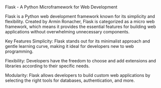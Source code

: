 Flask - A Python Microframework for Web Development


Flask is a Python web development framework known for its simplicity and flexibility. Created by Armin Ronacher, Flask is categorized as a micro web framework, which means it provides the essential features for building web applications without overwhelming unnecessary components.

Key Features
Simplicity: Flask stands out for its minimalist approach and gentle learning curve, making it ideal for developers new to web programming.

Flexibility: Developers have the freedom to choose and add extensions and libraries according to their specific needs.

Modularity: Flask allows developers to build custom web applications by selecting the right tools for databases, authentication, and more.


